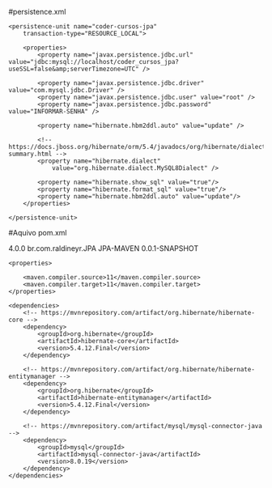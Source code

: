 
#persistence.xml

<?xml version="1.0" encoding="UTF-8"?>

<persistence xmlns="http://xmlns.jcp.org/xml/ns/persistence"
	xmlns:xsi="http://www.w3.org/2001/XMLSchema-instance"
	xsi:schemaLocation="http://xmlns.jcp.org/xml/ns/persistence
    http://xmlns.jcp.org/xml/ns/persistence/persistence_2_1.xsd"
	version="2.1">

	<persistence-unit name="coder-cursos-jpa"
		transaction-type="RESOURCE_LOCAL">
		
		<properties>
			<property name="javax.persistence.jdbc.url" value="jdbc:mysql://localhost/coder_cursos_jpa?useSSL=false&amp;serverTimezone=UTC" />

			<property name="javax.persistence.jdbc.driver" value="com.mysql.jdbc.Driver" />
			<property name="javax.persistence.jdbc.user" value="root" />
			<property name="javax.persistence.jdbc.password" value="INFORMAR-SENHA" />

			<property name="hibernate.hbm2ddl.auto" value="update" />

			<!-- https://docs.jboss.org/hibernate/orm/5.4/javadocs/org/hibernate/dialect/package-summary.html -->
			<property name="hibernate.dialect"
				value="org.hibernate.dialect.MySQL8Dialect" />
				
			<property name="hibernate.show_sql" value="true"/>
            <property name="hibernate.format_sql" value="true"/>
            <property name="hibernate.hbm2ddl.auto" value="update"/>
		</properties>
		
	</persistence-unit>
	
</persistence>



#Aquivo pom.xml

<project xmlns="http://maven.apache.org/POM/4.0.0"
	xmlns:xsi="http://www.w3.org/2001/XMLSchema-instance"
	xsi:schemaLocation="http://maven.apache.org/POM/4.0.0 https://maven.apache.org/xsd/maven-4.0.0.xsd">
	<modelVersion>4.0.0</modelVersion>
	<groupId>br.com.raldineyr.JPA</groupId>
	<artifactId>JPA-MAVEN</artifactId>
	<version>0.0.1-SNAPSHOT</version>

	<properties>

		<maven.compiler.source>11</maven.compiler.source>
		<maven.compiler.target>11</maven.compiler.target>
	</properties>

	<dependencies>
		<!-- https://mvnrepository.com/artifact/org.hibernate/hibernate-core -->
		<dependency>
			<groupId>org.hibernate</groupId>
			<artifactId>hibernate-core</artifactId>
			<version>5.4.12.Final</version>
		</dependency>

		<!-- https://mvnrepository.com/artifact/org.hibernate/hibernate-entitymanager -->
		<dependency>
			<groupId>org.hibernate</groupId>
			<artifactId>hibernate-entitymanager</artifactId>
			<version>5.4.12.Final</version>
		</dependency>

		<!-- https://mvnrepository.com/artifact/mysql/mysql-connector-java -->
		<dependency>
			<groupId>mysql</groupId>
			<artifactId>mysql-connector-java</artifactId>
			<version>8.0.19</version>
		</dependency>
	</dependencies>

</project>





